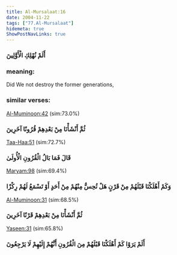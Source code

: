 ```yaml
---
title: Al-Mursalaat:16
date: 2004-11-22
tags: ["77.Al-Mursalaat"]
hidemeta: true 
ShowPostNavLinks: true 
---
```

### أَلَمْ نُهْلِكِ الْأَوَّلِينَ
### meaning: 
Did We not destroy the former generations,
### similar verses: 

[Al-Muminoon:42](/23/42) (sim:73.0%)

### ثُمَّ أَنْشَأْنَا مِنْ بَعْدِهِمْ قُرُونًا آخَرِينَ

[Taa-Haa:51](/20/51) (sim:72.7%)

### قَالَ فَمَا بَالُ الْقُرُونِ الْأُولَىٰ

[Maryam:98](/19/98) (sim:69.4%)

### وَكَمْ أَهْلَكْنَا قَبْلَهُمْ مِنْ قَرْنٍ هَلْ تُحِسُّ مِنْهُمْ مِنْ أَحَدٍ أَوْ تَسْمَعُ لَهُمْ رِكْزًا

[Al-Muminoon:31](/23/31) (sim:68.5%)

### ثُمَّ أَنْشَأْنَا مِنْ بَعْدِهِمْ قَرْنًا آخَرِينَ

[Yaseen:31](/36/31) (sim:65.8%)

### أَلَمْ يَرَوْا كَمْ أَهْلَكْنَا قَبْلَهُمْ مِنَ الْقُرُونِ أَنَّهُمْ إِلَيْهِمْ لَا يَرْجِعُونَ
